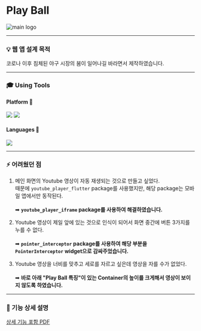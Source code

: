 # Play Ball
![main logo](https://github.com/leedohyung28/PlayBall/assets/91038179/35ec4db4-78fc-401e-98cd-e021ed6eeece)

---

### 💡 웹 앱 설계 목적 

코로나 이후 침체된 야구 시장의 붐이 일어나길 바라면서 제작하였습니다.

---

### 🎓 Using Tools

#### Platform 🏬
<img src="https://img.shields.io/badge/VS CODE-007ACC?style=for-the-badge&logo=Visual Studio Code&logoColor=white">
<img src="https://img.shields.io/badge/FLUTTER-02569B?style=for-the-badge&logo=flutter&logoColor=white">

#### Languages 🚩
<img src="https://img.shields.io/badge/DART-0175C2?style=for-the-badge&logo=dart&logoColor=white">

---

### ⚡ 어려웠던 점

1. 메인 화면의 Youtube 영상이 자동 재생되는 것으로 만들고 싶었다.<br>
때문에 `youtube_player_flutter` package를 사용했지만, 해당 package는 모바일 앱에서만 동작된다.<br><br>
➡ **`youtube_player_iframe` package를 사용하여 해결하였습니다.**

2. Youtube 영상이 제일 앞에 있는 것으로 인식이 되어서 화면 중간에 버튼 3가지를 누를 수 없다.<br><br>
➡ **`pointer_interceptor` package를 사용하여 해당 부분을 `PointerInterceptor` widget으로 감싸주었습니다.**

3. Youtube 영상을 너비를 맞추고 세로를 자르고 싶은데 영상을 자를 수가 없었다.<br><br>
➡ **바로 아래 "Play Ball 특징"이 있는 Container의 높이를 크게해서 영상이 보이지 않도록 하였습니다.**

---

### 📄 기능 상세 설명
[상세 기능 포함 PDF](https://drive.google.com/file/d/1m0rv5JFSpAhHMv_MQZcAfGbQIPCth0Nn/view?usp=sharing)
